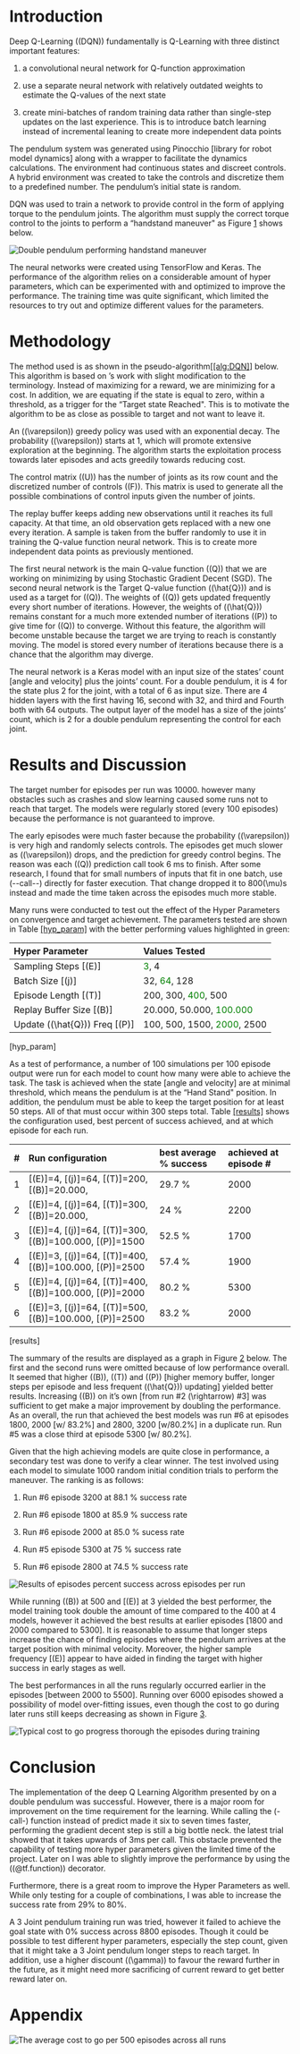 # Introduction

Deep Q-Learning (\(DQN\)) fundamentally is Q-Learning with three
distinct important features:

1.  a convolutional neural network for Q-function approximation

2.  use a separate neural network with relatively outdated weights to
    estimate the Q-values of the next state

3.  create mini-batches of random training data rather than single-step
    updates on the last experience. This is to introduce batch learning
    instead of incremental leaning to create more independent data
    points

The pendulum system was generated using Pinocchio \[library for robot
model dynamics\] along with a wrapper to facilitate the dynamics
calculations. The environment had continuous states and discreet
controls. A hybrid environment was created to take the controls and
discretize them to a predefined number. The pendulum’s initial state is
random.

DQN was used to train a network to provide control in the form of
applying torque to the pendulum joints. The algorithm must supply the
correct torque control to the joints to perform a “handstand maneuver"
as Figure [1](#fig:pendulum) shows below.

![Double pendulum performing handstand maneuver](images/pendulum.png)

The neural networks were created using TensorFlow and Keras. The
performance of the algorithm relies on a considerable amount of hyper
parameters, which can be experimented with and optimized to improve the
performance. The training time was quite significant, which limited the
resources to try out and optimize different values for the parameters.

# Methodology

The method used is as shown in the
pseudo-algorithm\[[\[alg:DQN\]](#alg:DQN)\] below. This algorithm is
based on ’s work with slight modification to the terminology. Instead of
maximizing for a reward, we are minimizing for a cost. In addition, we
are equating if the state is equal to zero, within a threshold, as a
trigger for the “Target state Reached". This is to motivate the
algorithm to be as close as possible to target and not want to leave it.

An (\(\varepsilon\)) greedy policy was used with an exponential decay.
The probability (\(\varepsilon\)) starts at 1, which will promote
extensive exploration at the beginning. The algorithm starts the
exploitation process towards later episodes and acts greedily towards
reducing cost.

The control matrix (\(U\)) has the number of joints as its row count and
the discretized number of controls (\(F\)). This matrix is used to
generate all the possible combinations of control inputs given the
number of joints.

The replay buffer keeps adding new observations until it reaches its
full capacity. At that time, an old observation gets replaced with a new
one every iteration. A sample is taken from the buffer randomly to use
it in training the Q-value function neural network. This is to create
more independent data points as previously mentioned.

The first neural network is the main Q-value function (\(Q\)) that we
are working on minimizing by using Stochastic Gradient Decent (SGD). The
second neural network is the Target Q-value function (\(\hat{Q}\)) and
is used as a target for (\(Q\)). The weights of (\(Q\)) gets updated
frequently every short number of iterations. However, the weights of
(\(\hat{Q}\)) remains constant for a much more extended number of
iterations (\(P\)) to give time for (\(Q\)) to converge. Without this
feature, the algorithm will become unstable because the target we are
trying to reach is constantly moving. The model is stored every number
of iterations because there is a chance that the algorithm may diverge.

The neural network is a Keras model with an input size of the states’
count \[angle and velocity\] plus the joints’ count. For a double
pendulum, it is 4 for the state plus 2 for the joint, with a total of 6
as input size. There are 4 hidden layers with the first having 16,
second with 32, and third and Fourth both with 64 outputs. The output
layer of the model has a size of the joints’ count, which is 2 for a
double pendulum representing the control for each joint.

# Results and Discussion

The target number for episodes per run was 10000. however many obstacles
such as crashes and slow learning caused some runs not to reach that
target. The models were regularly stored (every 100 episodes) because
the performance is not guaranteed to improve.

The early episodes were much faster because the probability
(\(\varepsilon\)) is very high and randomly selects controls. The
episodes get much slower as (\(\varepsilon\)) drops, and the prediction
for greedy control begins. The reason was each (\(Q\)) prediction call
took 6 ms to finish. After some research, I found that for small numbers
of inputs that fit in one batch, use (--call--) directly for faster execution. That change dropped it to 800\(\mu\)s
instead and made the time taken across the episodes much more stable.

Many runs were conducted to test out the effect of the Hyper Parameters
on convergence and target achievement. The parameters tested are shown
in Table [\[hyp\_param\]](#hyp_param) with the better performing values
highlighted in green:

| Hyper Parameter                     | Values Tested                                                |
| :---------------------------------- | :----------------------------------------------------------- |
| Sampling Steps \[\(E\)\]            | <span style="color: Green">3</span>, 4                       |
| Batch Size \[\(j\)\]                | 32, <span style="color: Green">64</span>, 128                |
| Episode Length \[\(T\)\]            | 200, 300, <span style="color: Green">400</span>, 500         |
| Replay Buffer Size \[\(B\)\]        | 20.000, 50.000, <span style="color: Green">100.000</span>    |
| Update (\(\hat{Q}\)) Freq \[\(P\)\] | 100, 500, 1500, <span style="color: Green">2000</span>, 2500 |

<span id="hyp_param" label="hyp_param">\[hyp\_param\]</span>

As a test of performance, a number of 100 simulations per 100 episode
output were run for each model to count how many were able to achieve
the task. The task is achieved when the state \[angle and velocity\] are
at minimal threshold, which means the pendulum is at the “Hand Stand"
position. In addition, the pendulum must be able to keep the target
position for at least 50 steps. All of that must occur within 300 steps
total. Table [\[results\]](#results) shows the configuration used, best
percent of success achieved, and at which episode for each run.

| \# | Run configuration                                                           | best average % success | achieved at episode \# |
| :- | :-------------------------------------------------------------------------- | :--------------------- | :--------------------- |
| 1  | \[\(E\)\]=4, \[\(j\)\]=64, \[\(T\)\]=200, \[\(B\)\]=20.000,                 | 29.7 %                 | 2000                   |
| 2  | \[\(E\)\]=4, \[\(j\)\]=64, \[\(T\)\]=300, \[\(B\)\]=20.000,                 | 24 %                   | 2200                   |
| 3  | \[\(E\)\]=4, \[\(j\)\]=64, \[\(T\)\]=300, \[\(B\)\]=100.000, \[\(P\)\]=1500 | 52.5 %                 | 1700                   |
| 4  | \[\(E\)\]=3, \[\(j\)\]=64, \[\(T\)\]=400, \[\(B\)\]=100.000, \[\(P\)\]=2500 | 57.4 %                 | 1900                   |
| 5  | \[\(E\)\]=4, \[\(j\)\]=64, \[\(T\)\]=400, \[\(B\)\]=100.000, \[\(P\)\]=2000 | 80.2 %                 | 5300                   |
| 6  | \[\(E\)\]=3, \[\(j\)\]=64, \[\(T\)\]=500, \[\(B\)\]=100.000, \[\(P\)\]=2500 | 83.2 %                 | 2000                   |

<span id="results" label="results">\[results\]</span>

The summary of the results are displayed as a graph in Figure
[2](#fig:res_runs) below. The first and the second runs were omitted
because of low performance overall. It seemed that higher (\(B\)),
(\(T\)) and (\(P\)) \[higher memory buffer, longer steps per episode and
less frequent (\(\hat{Q}\)) updating\] yielded better results.
Increasing (\(B\)) on it’s own \[from run \#2 \(\rightarrow\) \#3\] was
sufficient to get make a major improvement by doubling the performance.
As an overall, the run that achieved the best models was run \#6 at
episodes 1800, 2000 \[w/ 83.2%\] and 2800, 3200 \[w/80.2%\] in a
duplicate run. Run \#5 was a close third at episode 5300 \[w/ 80.2%\].

Given that the high achieving models are quite close in performance, a
secondary test was done to verify a clear winner. The test involved
using each model to simulate 1000 random initial condition trials to
perform the maneuver. The ranking is as follows:

1.  Run \#6 episode 3200 at 88.1 % success rate

2.  Run \#6 episode 1800 at 85.9 % success rate

3.  Run \#6 episode 2000 at 85.0 % sucess rate

4.  Run \#5 episode 5300 at 75 % success rate

5.  Run \#6 episode 2800 at 74.5 % success rate

![Results of episodes percent success across episodes per
run](images/final_results4.png)

While running (\(B\)) at 500 and \[\(E\)\] at 3 yielded the best
performer, the model training took double the amount of time compared to
the 400 at 4 models, however it achieved the best results at earlier
episodes \[1800 and 2000 compared to 5300\]. It is reasonable to assume
that longer steps increase the chance of finding episodes where the
pendulum arrives at the target position with minimal velocity. Moreover,
the higher sample frequency \[\(E\)\] appear to have aided in finding
the target with higher success in early stages as well.

The best performances in all the runs regularly occurred earlier in the
episodes \[between 2000 to 5500\]. Running over 6000 episodes showed a
possibility of model over-fitting issues, even though the cost to go
during later runs still keeps decreasing as shown in Figure
[3](#fig:ctg_h).

![Typical cost to go progress thorough the episodes during
training](images/ctg_training.png)

# Conclusion

The implementation of the deep Q Learning Algorithm presented by  on a
double pendulum was successful. However, there is a major room for
improvement on the time requirement for the learning. While calling the
(-call-) function instead of predict made it six to seven times faster,
performing the gradient decent step is still a big bottle neck. the
latest trial showed that it takes upwards of 3ms per call. This obstacle
prevented the capability of testing more hyper parameters given the
limited time of the project. Later on I was able to slightly improve the
performance by using the (\(@tf.function\)) decorator.

Furthermore, there is a great room to improve the Hyper Parameters as
well. While only testing for a couple of combinations, I was able to
increase the success rate from 29% to 80%.

A 3 Joint pendulum training run was tried, however it failed to achieve
the goal state with 0% success across 8800 episodes. Though it could be
possible to test different hyper parameters, especially the step count,
given that it might take a 3 Joint pendulum longer steps to reach
target. In addition, use a higher discount (\(\gamma\)) to favour the
reward further in the future, as it might need more sacrificing of
current reward to get better reward later on.

# Appendix

![The average cost to go per 500 episodes across all
runs](images/ctg.png)
